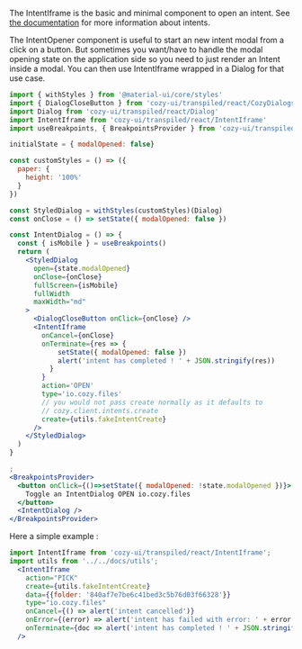 The IntentIframe is the basic and minimal component to open an intent.
See [the documentation](https://docs.cozy.io/en/cozy-stack/intents/) for more information about intents.

The IntentOpener component is useful to start an new intent modal from a click on a button. But sometimes you want/have to handle the modal opening state on the application side so you need to just render an Intent inside a modal. You can then use IntentIframe wrapped in a Dialog for that use case.

```jsx
import { withStyles } from '@material-ui/core/styles'
import { DialogCloseButton } from 'cozy-ui/transpiled/react/CozyDialogs'
import Dialog from 'cozy-ui/transpiled/react/Dialog'
import IntentIframe from 'cozy-ui/transpiled/react/IntentIframe'
import useBreakpoints, { BreakpointsProvider } from 'cozy-ui/transpiled/react/hooks/useBreakpoints'

initialState = { modalOpened: false}

const customStyles = () => ({
  paper: {
    height: '100%'
  }
})

const StyledDialog = withStyles(customStyles)(Dialog)
const onClose = () => setState({ modalOpened: false })

const IntentDialog = () => {
  const { isMobile } = useBreakpoints()
  return (
    <StyledDialog
      open={state.modalOpened}
      onClose={onClose}
      fullScreen={isMobile}
      fullWidth
      maxWidth="md"
    >
      <DialogCloseButton onClick={onClose} />
      <IntentIframe
        onCancel={onClose}
        onTerminate={res => {
            setState({ modalOpened: false })
            alert('intent has completed ! ' + JSON.stringify(res))
          }
        }
        action='OPEN'
        type='io.cozy.files'
        // you would not pass create normally as it defaults to
        // cozy.client.intents.create
        create={utils.fakeIntentCreate}
      />
    </StyledDialog>
  )
}

;
<BreakpointsProvider>
  <button onClick={()=>setState({ modalOpened: !state.modalOpened })}>
    Toggle an IntentDialog OPEN io.cozy.files
  </button>
  <IntentDialog />
</BreakpointsProvider>
```

Here a simple example :

```jsx
import IntentIframe from 'cozy-ui/transpiled/react/IntentIframe';
import utils from '../../docs/utils';
  <IntentIframe
    action="PICK"
    create={utils.fakeIntentCreate}
    data={{folder: '840af7e7be6c41bed3c5b76d03f66328'}}
    type="io.cozy.files"
    onCancel={() => alert('intent cancelled')}
    onError={(error) => alert('intent has failed with error: ' + error.message)}
    onTerminate={doc => alert('intent has completed ! ' + JSON.stringify(doc))}
  />
```
